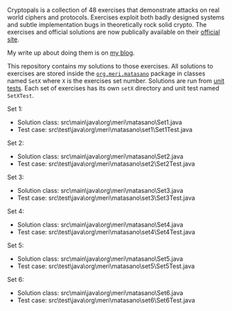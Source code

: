 Cryptopals is a collection of 48 exercises that demonstrate attacks on real world ciphers and protocols. Exercises exploit both badly designed systems and subtle implementation bugs in theoretically rock solid crypto. The exercises and official solutions are now publically available on their  [official site](http://cryptopals.com/).

My write up about doing them is on [my blog](http://meri-stuff.blogspot.sk/2013/07/matasano-crypto-challenge.html).

This repository contains my solutions to those exercises. All solutions to exercises are stored inside the [`org.meri.matasano`](https://github.com/SomMeri/matasano-cryptopals-solutions/tree/master/src/main/java/org/meri/matasano) package in classes named `SetX` where `X` is the exercises set number. Solutions are run from [unit tests](https://github.com/SomMeri/matasano-cryptopals-solutions/tree/master/src/test/java/org/meri/matasano). Each set of exercises has its own `setX` directory and unit test named `SetXTest`.

Set 1:
* Solution class: src\main\java\org\meri\matasano\Set1.java
* Test case: src\test\java\org\meri\matasano\set1\Set1Test.java

Set 2:
* Solution class: src\main\java\org\meri\matasano\Set2.java
* Test case: src\test\java\org\meri\matasano\set2\Set2Test.java

Set 3:
* Solution class: src\main\java\org\meri\matasano\Set3.java
* Test case: src\test\java\org\meri\matasano\set3\Set3Test.java

Set 4:
* Solution class: src\main\java\org\meri\matasano\Set4.java
* Test case: src\test\java\org\meri\matasano\set4\Set4Test.java

Set 5:
* Solution class: src\main\java\org\meri\matasano\Set5.java
* Test case: src\test\java\org\meri\matasano\set5\Set5Test.java

Set 6:
* Solution class: src\main\java\org\meri\matasano\Set6.java
* Test case: src\test\java\org\meri\matasano\set6\Set6Test.java
